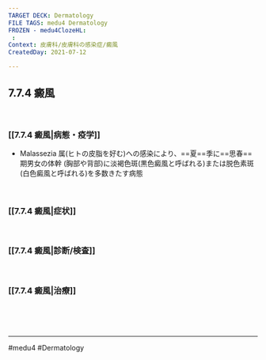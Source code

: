 ```yaml
---
TARGET DECK: Dermatology
FILE TAGS: medu4 Dermatology
FROZEN - medu4ClozeHL:
 : 
Context: 皮膚科/皮膚科の感染症/癜風
CreatedDay: 2021-07-12

---
```


## 7.7.4 癜風

<br>

### [[7.7.4 癜風|病態・疫学]]
* Malassezia 属(ヒトの皮脂を好む)への感染により、==夏==季に==思春==期男女の体幹 (胸部や背部)に淡褐色斑(黒色癜風と呼ばれる)または脱色素斑(白色癜風と呼ばれる)を多数きたす病態
<!--ID: 1626163349611-->


<br>

### [[7.7.4 癜風|症状]]


<br>

### [[7.7.4 癜風|診断/検査]]


<br>

### [[7.7.4 癜風|治療]]


<br><br><br>

---
#medu4 #Dermatology  
